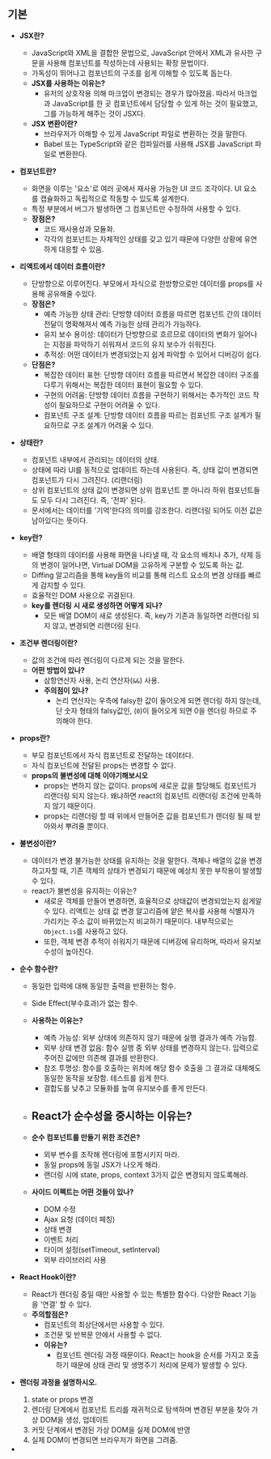 ## 기본

- **JSX란?**
  - JavaScript와 XML을 결합한 문법으로, JavaScript 안에서 XML과 유사한 구문을 사용해 컴포넌트를 작성하는데 사용되는 확장 문법이다.
  - 가독성이 뛰어나고 컴포넌트의 구조를 쉽게 이해할 수 있도록 돕는다.
  - **JSX를 사용하는 이유는?**
    - 유저의 상호작용 의해 마크업이 변경되는 경우가 많아졌음. 따라서 마크업과 JavaScript를 한 곳 컴포넌트에서 담당할 수 있게 하는 것이 필요했고, 그를 가능하게 해주는 것이 JSX다.
  - **JSX 변환이란?**
    - 브라우저가 이해할 수 있게 JavaScript 파일로 변환하는 것을 말한다.
    - Babel 또는 TypeScript와 같은 컴파일러를 사용해 JSX를 JavaScript 파일로 변환한다.

- **컴포넌트란?**
  - 화면을 이루는 '요소'로 여러 곳에서 재사용 가능한 UI 코드 조각이다. UI 요소를 캡슐화하고 독립적으로 작동할 수 있도록 설계한다.
  - 특정 부분에서 버그가 발생하면 그 컴포넌트만 수정하여 사용할 수 있다.
  - **장점은?**
    - 코드 재사용성과 모듈화.
    - 각각의 컴포넌트는 자체적인 상태를 갖고 있기 때문에 다양한 상황에 유연하게 대응할 수 있음.

- **리액트에서 데이터 흐름이란?**
  - 단방향으로 이루어진다. 부모에서 자식으로 한방향으로만 데이터를 props를 사용해 공유해줄 수있다.
  - **장점은?**
    - 예측 가능한 상태 관리: 단방향 데이터 흐름을 따르면 컴포넌트 간의 데이터 전달이 명확해져서 예측 가능한 상태 관리가 가능하다.
    - 유지 보수 용이성: 데이터가 단방향으로 흐르므로 데이터의 변화가 일어나는 지점을 파악하기 쉬워져서 코드의 유지 보수가 쉬워진다.
    - 추적성: 어떤 데이터가 변경되었는지 쉽게 파악할 수 있어서 디버깅이 쉽다.
  - **단점은?**
    - 복잡한 데이터 표현: 단방향 데이터 흐름을 따르면서 복잡한 데이터 구조를 다루기 위해서는 복잡한 데이터 표현이 필요할 수 있다.
    - 구현의 어려움: 단방향 데이터 흐름을 구현하기 위해서는 추가적인 코드 작성이 필요하므로 구현이 어려울 수 있다.
    - 컴포넌트 구조 설계: 단방향 데이터 흐름을 따르는 컴포넌트 구조 설계가 필요하므로 구조 설계가 어려울 수 있다.

- **상태란?**
  - 컴포넌트 내부에서 관리되는 데이터의 상태.
  - 상태에 따라 UI를 동적으로 업데이트 하는데 사용된다. 즉, 상태 값이 변경되면 컴포넌트가 다시 그려진다. (리랜더링)
  - 상위 컴포넌트의 상태 값이 변경되면 상위 컴포넌트 뿐 아니라 하위 컴포넌트들도 모두 다시 그려진다. 즉, '전파' 된다.
  - 문서에서는 데이터를 '기억'한다의 의미를 강조한다. 리랜더링 되어도 이전 값은 남아있다는 뜻이다.

- **key란?**
  - 배열 형태의 데이터를 사용해 화면을 나타낼 때, 각 요소의 배치나 추가, 삭제 등의 변경이 일어나면, Virtual DOM을 고유하게 구분할 수 있도록 하는 값.
  - Diffing 알고리즘을 통해 key들의 비교를 통해 리스트 요소의 변경 상태를 빠르게 감지할 수 있다.
  - 효율적인 DOM 사용으로 귀결된다.
  - **key를 렌더링 시 새로 생성하면 어떻게 되나?**
    - 모든 배열 DOM이 새로 생성된다. 즉, key가 기존과 동일하면 리랜더링 되지 않고, 변경되면 리랜더링 된다.

- **조건부 렌더링이란?**
  - 값의 조건에 따라 렌더링이 다르게 되는 것을 말한다.
  - **어떤 방법이 있나?**
    - 삼항연산자 사용, 논리 연산자(`&&`) 사용.
    - **주의점이 있나?**
      - 논리 연산자는 우측에 falsy한 값이 들어오게 되면 렌더링 하지 않는데, 단 숫자 형태의 falsy값인, (`0`)이 들어오게 되면 0을 렌더링 하므로 주의해야 한다.

- **props란?**
  - 부모 컴포넌트에서 자식 컴포넌트로 전달하는 데이터다.
  - 자식 컴포넌트에 전달된 props는 변경할 수 없다.
  - **props의 불변성에 대해 이야기해보시오**
    - props는 변하지 않는 값이다. props에 새로운 값을 할당해도 컴포넌트가 리랜더링 되지 않는다. 왜냐하면 react의 컴포넌트 리랜더링 조건에 만족하지 않기 때문이다.
    - props는 리랜더링 할 때 위에서 만들어준 값을 컴포넌트가 렌더링 될 때 받아와서 뿌려줄 뿐이다.

- **불변성이란?**
  - 데이터가 변경 불가능한 상태를 유지하는 것을 말한다. 객체나 배열의 값을 변경하고자할 때, 기존 객체의 상태가 변경되기 때문에 예상치 못한 부작용이 발생할 수 있다.
  - react가 불변성을 유지하는 이유는?
    - 새로운 객체를 만들어 변경하면, 효율적으로 상태값이 변경되었는지 쉽게알 수 있다. 리액트는 상태 값 변경 알고리즘에 얕은 복사를 사용해 식별자가 가리키는 주소 값이 바뀌었는지 비교하기 때문이다. 내부적으로는 `Object.is`를 사용하고 있다.
    - 또한, 객체 변경 추적이 쉬워지기 때문에 디버깅에 유리하며, 따라서 유지보수성이 높아진다.

- **순수 함수란?**
  - 동일한 입력에 대해 동일한 출력을 반환하는 함수.

  - Side Effect(부수효과)가 없는 함수.

  - **사용하는 이유는?**

    - 예측 가능성: 외부 상태에 의존하지 않기 때문에 실행 결과가 예측 가능함.
    - 외부 상태 변경 없음: 함수 실행 중 외부 상태를 변경하지 않는다. 입력으로 주어진 값에만 의존해 결과를 반환한다.
    - 참조 투명성: 함수를 호출하는 위치에 해당 함수 호출을 그 결과로 대체해도 동일한 동작을 보장함. 테스트를 쉽게 한다.
    - 결합도를 낮추고 모듈화를 높여 유지보수를 좋게 만든다.

  - **React가 순수성을 중시하는 이유는?**
    - 

  - **순수 컴포넌트를 만들기 위한 조건은?**

    - 외부 변수를 조작해 렌더링에 포함시키지 마라.
    - 동일 props에 동일 JSX가 나오게 해라.
    - 랜더링 시에 state, props, context 3가지 값은 변경되지 않도록해라.

  - **사이드 이펙트는 어떤 것들이 있나?**

    - DOM 수정
    - Ajax 요청 (데이터 페칭)
    - 상태 변경
    - 이벤트 처리
    - 타이머 설정(setTimeout, setInterval)
    - 외부 라이브러리 사용

- **React Hook이란?**
  - React가 렌더링 중일 때만 사용할 수 있는 특별한 함수다. 다양한 React 기능을 '연결' 할 수 있다.
  - **주의할점은?**
    - 컴포넌트의 최상단에서만 사용할 수 있다.
    - 조건문 및 반복문 안에서 사용할 수 없다.
    - **이유는?**
      - 컴포넌트 렌더링 과정 때문이다. React는 hook을 순서를 가지고 호출하기 때문에 상태 관리 및 생명주기 처리에 문제가 발생할 수 있다.
  
- **렌더링 과정을 설명하시오.**
  1. state or props 변경
  2. 렌더링 단계에서 컴포넌트 트리를 재귀적으로 탐색하며 변경된 부분을 찾아 가상 DOM을 생성, 업데이트
  3. 커밋 단계에서 변경된 가상 DOM을 실제 DOM에 반영
  4. 실제 DOM이 변경되면 브라우저가 화면을 그려줌.
- 



